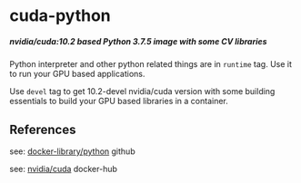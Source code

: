 # cuda-python

##### nvidia/cuda:10.2 based Python 3.7.5 image with some CV libraries

Python interpreter and other python related things are in `runtime` tag.
Use it to run your GPU based applications.


Use `devel` tag to get 10.2-devel nvidia/cuda version with some building essentials
to build your GPU based libraries in a container.

## References

see: [docker-library/python](https://github.com/docker-library/python) github

see: [nvidia/cuda](https://hub.docker.com/r/nvidia/cuda) docker-hub

